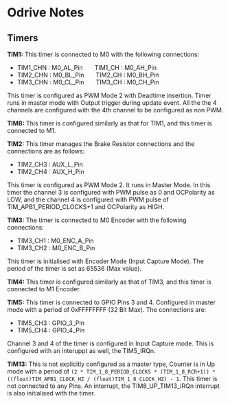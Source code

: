 # Odrive Notes
## Timers
**TIM1:**
This timer is connected to M0 with the following connections:
- TIM1_CHN : M0_AL_Pin &nbsp; &nbsp; &nbsp; TIM1_CH : M0_AH_Pin
- TIM2_CHN : M0_BL_Pin &nbsp; &nbsp; &nbsp; TIM2_CH : M0_BH_Pin
- TIM3_CHN : M0_CL_Pin &nbsp; &nbsp; &nbsp; TIM3_CH : M0_CH_Pin

This timer is configured as PWM Mode 2 with Deadtime insertion. Timer runs in master mode with Output trigger during update event. All the the 4 channels are configured with the 4th channel to be configured as non PWM.

**TIM8:**
This timer is configured similarly as that for TIM1, and this timer is connected to M1.

**TIM2:**
This timer manages the Brake Resistor connections and the connections are as follows:
- TIM2_CH3 : AUX_L_Pin
- TIM2_CH4 : AUX_H_Pin

This timer is configured as PWM Mode 2. It runs in Master Mode. In this timer the channel 3 is configured with PWM pulse as 0 and OCPolarity as LOW, and the channel 4 is configured with PWM pulse of TIM_APB1_PERIOD_CLOCKS+1 and OCPolarity as HIGH.

**TIM3:**
The timer is connected to M0 Encoder with the following connections:
- TIM3_CH1 : M0_ENC_A_Pin
- TIM3_CH2 : M0_ENC_B_Pin

This timer is initialised with Encoder Mode (Input Capture Mode). The period of the timer is set as 65536 (Max value). 

**TIM4:**
This timer is configured similarly as that of TIM3, and this timer is connected to M1 Encoder.

**TIM5:**
This timer is connected to GPIO Pins 3 and 4. Configured in master mode with a period of 0xFFFFFFFF (32 Bit Max).
The connections are:
- TIM5_CH3 : GPIO_3_Pin
- TIM5_CH4 : GPIO_4_Pin

Channel 3 and 4 of the timer is configured in Input Capture mode. This is configured with an interuppt as well, the TIM5_IRQn.

**TIM13:**
This is not explicitly configured as a master type, Counter is in Up mode with a period of ```(2 * TIM_1_8_PERIOD_CLOCKS * (TIM_1_8_RCR+1)) * ((float)TIM_APB1_CLOCK_HZ / (float)TIM_1_8_CLOCK_HZ) - 1```. This timer is not connected to any Pins. An interrupt, the TIM8_UP_TIM13_IRQn interrupt is also initialised with the timer.

